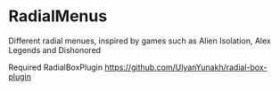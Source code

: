 # RadialMenus

Different radial menues, inspired by games such as Alien Isolation, Alex Legends and Dishonored 

Required RadialBoxPlugin https://github.com/UlyanYunakh/radial-box-plugin
